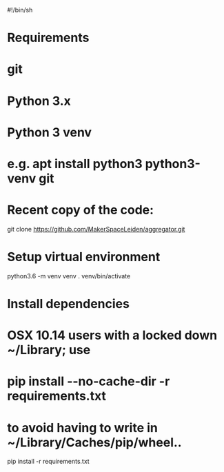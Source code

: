 #!/bin/sh
#
# Requirements
# git
# Python 3.x
# Python 3 venv
# 
# e.g. apt install python3 python3-venv git

# Recent copy of the code:
git clone https://github.com/MakerSpaceLeiden/aggregator.git

# Setup virtual environment
python3.6 -m venv venv
 . venv/bin/activate

# Install dependencies
# 
# OSX 10.14 users with a locked down ~/Library; use
# pip install --no-cache-dir -r requirements.txt
# to avoid having to write in ~/Library/Caches/pip/wheel..
pip install -r requirements.txt 

